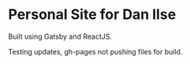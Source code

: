 # Personal Site for Dan Ilse

Built using Gatsby and ReactJS.

Testing updates, gh-pages not pushing files for build.